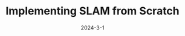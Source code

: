 ---
layout: default
modal-id: 8
title: Implementing SLAM from Scratch
short-caption: EKF SLAM
date: 2024-3-1
img: SLAM.gif
youtube: https://youtu.be/oW_I_jkgkAg
alt: image-alt
project-date: 2024-3-1
category: Extended Kalman Filter, SLAM, Simulation, C++
github: https://github.com/ME495-Navigation/slam-project-JihaiZhao
description: <h4><strong>Video Demo</strong></h4><iframe width="700" height="450" src="https://youtu.be/oW_I_jkgkAg" title="YouTube video player" frameborder="0" allow="accelerometer; autoplay; clipboard-write; encrypted-media; gyroscope; picture-in-picture; web-share" allowfullscreen></iframe><h4>Package List</h4><p>This project consists of several ROS packages</p><ul class='package-list'><h4>turtlelib Library</h4><p class='package-description'>A library for handling transformations in SE(2) and other turtlebot-related math.</p><h4>nuturtle_description</h4><p class='package-description'>URDF files for Nuturtle turtlebot3_burger. Able to display multiple turtlebot3 models in rviz, each appearing with a different color. Also be able to change the physical properties of the robot by editing a yaml file.</p><img class="img-responsive" src="img/SLAM/nusim2.png" alt='Nuturtle Description' /><h4>nusim</h4><p class='package-description'>Create the basic environment for the robot. Allow the robot to move, according to simulated kinematics, but through the same publisher/subscriber interface that an actual turtlebot uses.</p><h4>nuslam</h4><p class='package-description'>The primary component of this project is the implementation of feature-based extended Kalman filter simultaneous localization and mapping (<a href='https://www.cs.unc.edu/~welch/media/pdf/kalman_intro.pdf'>EKF-SLAM</a>). The EKF-SLAM algorithm consisted of three steps<span>:</span> initialization, prediction, and update. At each timestep, odometry and sensor measurements were used to estimate the state of the robot and landmarks. The prediction step updated the estimate of the full state vector and propagated uncertainty using the linearized state transition model. The update step involved computing the theoretical measurement given the current state estimate, the Kalman gain, the posterior state update, and the posterior covariance.</p>

---